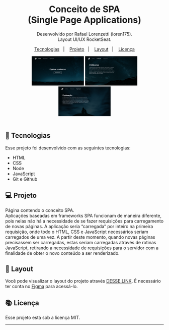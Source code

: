 <h1 align="center"> Conceito de SPA<br> (Single Page Applications) </h1>

<p align="center">
Desenvolvido por Rafael Lorenzetti (loren175).<br>
Layout UI/UX RocketSeat.
</p>

<p align="center">
  <a href="#-tecnologias">Tecnologias</a>&nbsp;&nbsp;&nbsp;|&nbsp;&nbsp;&nbsp;
  <a href="#-projeto">Projeto</a>&nbsp;&nbsp;&nbsp;|&nbsp;&nbsp;&nbsp;
  <a href="#-layout">Layout</a>&nbsp;&nbsp;&nbsp;|&nbsp;&nbsp;&nbsp;
  <a href="#memo-licença">Licença</a>
</p>

<div align="center" >
  <img alt="License" src="./.github/preview3.png" width="33%" display="flex" gap="5px" >
  <img alt="License" src="./.github/preview.png" width="33%" display="flex" gap="5px">
  <img alt="License" src="./.github/preview2.png" width="33%" display="flex" gap="5px">
</div>

<br>

## 🚀 Tecnologias

Esse projeto foi desenvolvido com as seguintes tecnologias:

- HTML
- CSS
- Node
- JavaScript
- Git e Github

## 💻 Projeto

Página contendo o conceito SPA.<br>
Aplicações baseadas em frameworks SPA funcionam de maneira diferente, pois nelas não há a necessidade 
    de se fazer requisições para carregamento de novas páginas. A aplicação seria “carregada” por inteiro 
    na primeira requisição, onde todo o HTML, CSS e JavaScript necessários seriam carregados de uma vez. 
    A partir deste momento, quando novas páginas precisassem ser carregadas, estas seriam carregadas através 
    de rotinas JavaScript, retirando a necessidade de requisições para o servidor com a finalidade de obter 
    o novo conteúdo a ser renderizado.

## 🔖 Layout

Você pode visualizar o layout do projeto através [DESSE LINK](https://www.figma.com/file/4SqKNrixWzPRxE5fNZcxON/%5BDesafios-Explorer%5D-SPA-Universe-(Copy)?node-id=0%3A1&t=Pv9DUfdZkcH3qnWL-0). É necessário ter conta no [Figma](https://figma.com) para acessá-lo.

## 📚 Licença

Esse projeto está sob a licença MIT.

---